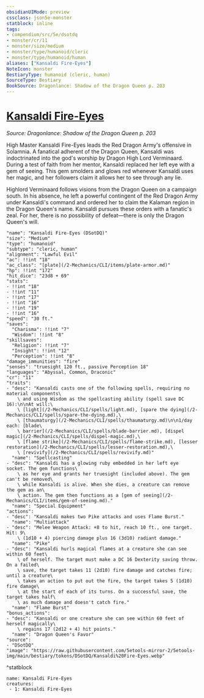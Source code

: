 ```yaml
---
obsidianUIMode: preview
cssclass: json5e-monster
statblock: inline
tags:
- compendium/src/5e/dsotdq
- monster/cr/11
- monster/size/medium
- monster/type/humanoid/cleric
- monster/type/humanoid/human
aliases: ["Kansaldi Fire-Eyes"]
NoteIcon: monster
BestiaryType: humanoid (cleric, human)
SourceType: Bestiary
BookSource: Dragonlance: Shadow of the Dragon Queen p. 203
---
```

# [Kansaldi Fire-Eyes](2-Mechanics/CLI/bestiary/npc/kansaldi-fire-eyes-dsotdq.md)
*Source: Dragonlance: Shadow of the Dragon Queen p. 203*  

High Master Kansaldi Fire-Eyes leads the Red Dragon Army's offensive in Solamnia. A fanatical adherent of the Dragon Queen, Kansaldi was indoctrinated into the god's worship by Dragon High Lord Verminaard. During a test of faith from her mentor, Kansaldi replaced her left eye with a gem of seeing. This gem smolders and glows red whenever Kansaldi uses her magic, and her followers claim it allows her to see through any lie.

Highlord Verminaard follows visions from the Dragon Queen on a campaign south. In his absence, he left a powerful contingent of the Red Dragon Army under Kansaldi's command and ordered her to claim the Kalaman region in the Dragon Queen's name. Kansaldi pursues these orders with a fanatic's zeal. For her, there is no possibility of defeat—there is only the Dragon Queen's will.

```statblock
"name": "Kansaldi Fire-Eyes (DSotDQ)"
"size": "Medium"
"type": "humanoid"
"subtype": "cleric, human"
"alignment": "Lawful Evil"
"ac": !!int "18"
"ac_class": "[plate](/2-Mechanics/CLI/items/plate-armor.md)"
"hp": !!int "172"
"hit_dice": "23d8 + 69"
"stats":
- !!int "18"
- !!int "11"
- !!int "17"
- !!int "16"
- !!int "19"
- !!int "16"
"speed": "30 ft."
"saves":
  "Charisma": !!int "7"
  "Wisdom": !!int "8"
"skillsaves":
  "Religion": !!int "7"
  "Insight": !!int "12"
  "Perception": !!int "8"
"damage_immunities": "fire"
"senses": "truesight 120 ft., passive Perception 18"
"languages": "Abyssal, Common, Draconic"
"cr": "11"
"traits":
- "desc": "Kansaldi casts one of the following spells, requiring no material components\
    \ and using Wisdom as the spellcasting ability (spell save DC 16):\n\nAt will:\
    \ [light](/2-Mechanics/CLI/spells/light.md), [spare the dying](/2-Mechanics/CLI/spells/spare-the-dying.md),\
    \ [thaumaturgy](/2-Mechanics/CLI/spells/thaumaturgy.md)\n\n1/day each: [blade\
    \ barrier](/2-Mechanics/CLI/spells/blade-barrier.md), [dispel magic](/2-Mechanics/CLI/spells/dispel-magic.md),\
    \ [flame strike](/2-Mechanics/CLI/spells/flame-strike.md), [lesser restoration](/2-Mechanics/CLI/spells/lesser-restoration.md),\
    \ [revivify](/2-Mechanics/CLI/spells/revivify.md)"
  "name": "Spellcasting"
- "desc": "Kansaldi has a glowing ruby embedded in her left eye socket. The gem functions\
    \ as her eye and grants her truesight (included above). The gem can't be removed\
    \ while Kansaldi is alive. When she dies, a creature can remove the gem as an\
    \ action. The gem then functions as a [gem of seeing](/2-Mechanics/CLI/items/gem-of-seeing.md)."
  "name": "Special Equipment"
"actions":
- "desc": "Kansaldi makes two Pike attacks and uses Flame Burst."
  "name": "Multiattack"
- "desc": "Melee Weapon Attack: +8 to hit, reach 10 ft., one target. Hit: 9\
    \ (1d10 + 4) piercing damage plus 16 (3d10) radiant damage."
  "name": "Pike"
- "desc": "Kansaldi hurls magical flames at a creature she can see within 60 feet\
    \ of herself. The target must make a DC 16 Dexterity saving throw. On a failed\
    \ save, the target takes 11 (2d10) fire damage and catches fire; until a creature\
    \ takes an action to put out the fire, the target takes 5 (1d10) fire damage\
    \ at the start of each of its turns. On a successful save, the target takes half\
    \ as much damage and doesn't catch fire."
  "name": "Flame Burst"
"bonus_actions":
- "desc": "Kansaldi or one creature she can see within 60 feet of herself magically\
    \ regains 17 (2d12 + 4) hit points."
  "name": "Dragon Queen's Favor"
"source":
- "DSotDQ"
"image": "https://raw.githubusercontent.com/5etools-mirror-2/5etools-img/main/bestiary/tokens/DSotDQ/Kansaldi%20Fire-Eyes.webp"
```
^statblock

```encounter-table
name: Kansaldi Fire-Eyes
creatures:
 - 1: Kansaldi Fire-Eyes
```